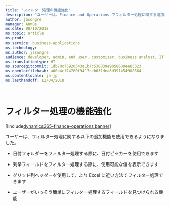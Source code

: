 ```yaml
---
title: "フィルター処理の機能強化"
description: "ユーザーは、Finance and Operations でフィルター処理に関する追加機能を使用できるようになりました。"
author: jasongre
manager: AnnBe
ms.date: 08/10/2018
ms.topic: article
ms.prod: 
ms.service: business-applications
ms.technology: 
ms.author: jasongre
audience: developer, admin, end user, customizer, business analyst, IT pro
ms.translationtype: HT
ms.sourcegitcommit: 1db70c75920543a1b7c538839e9058609ee85323
ms.openlocfilehash: a00e4cf74780f9417ceb031dea6d391454908664
ms.contentlocale: ja-jp
ms.lasthandoff: 12/04/2018

---
```


# <a name="filtering-enhancements"></a>フィルター処理の機能強化

[!include[dynamics365-finance-operations banner](../includes/dynamics365-finance-operations.md)]

ユーザーは、フィルター処理に関する以下の追加機能を使用できるようになりました。 

- 日付フォルダーをフィルター処理する際に、日付ピッカーを使用できます

- 列挙フィールドをフィルター処理する際に、使用可能な値を表示できます

- グリッド列ヘッダーを使用して、より Excel に近い方法でフィルター処理できます

- ユーザーがいっそう簡単にフィルター処理するフィールドを見つけられる機能

